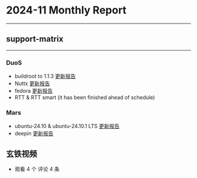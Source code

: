 # 2024-11 Monthly Report
---
## support-matrix
---
### DuoS
  - buildroot to 1.1.3 [更新报告](https://github.com/Gekyume777/support-matrix/tree/dev/Duo_S/BuildRoot)
  - Nuttx  [更新报告](https://github.com/Gekyume777/support-matrix/tree/dev/Duo_S/NuttX)
  - fedora [更新报告](https://github.com/Gekyume777/support-matrix/tree/dev/Duo_S/Fedora)
  - RTT & RTT smart (it has been finished ahead of schedule)
  
### Mars 
  - ubuntu-24.10 & ubuntu-24.10.1 LTS [更新报告](https://github.com/Gekyume777/support-matrix/tree/main/Mars/Ubuntu)
  - deepin [更新报告](https://github.com/Gekyume777/support-matrix/tree/dev/Mars/Deepin)
  
## 玄铁视频
  - 观看 4 个 评论 4 条



